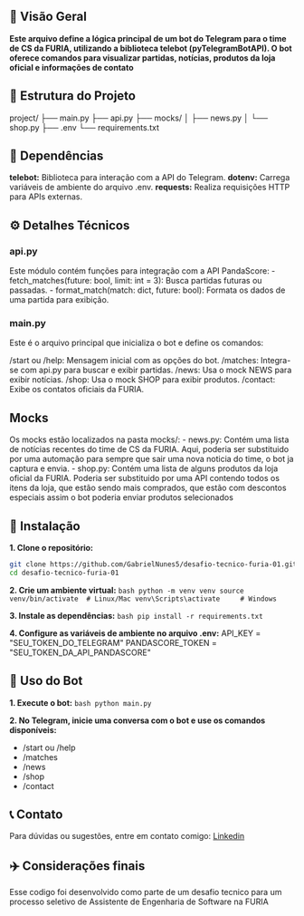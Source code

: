 ## 📌 Visão Geral

**Este arquivo define a lógica principal de um bot do Telegram para o time de CS da FURIA, utilizando a biblioteca telebot (pyTelegramBotAPI). O bot oferece comandos para visualizar partidas, notícias, produtos da loja oficial e informações de contato**

## 📁 Estrutura do Projeto

project/
├── main.py 
├── api.py
├── mocks/
│   ├── news.py
│   └── shop.py
├── .env
└── requirements.txt

## 🧩 Dependências

**telebot:** Biblioteca para interação com a API do Telegram.
**dotenv:** Carrega variáveis de ambiente do arquivo .env.
**requests:** Realiza requisições HTTP para APIs externas.

## ⚙️ Detalhes Técnicos

### api.py

Este módulo contém funções para integração com a API PandaScore:
    - fetch_matches(future: bool, limit: int = 3): Busca partidas futuras ou passadas.
    - format_match(match: dict, future: bool): Formata os dados de uma partida para exibição.

### main.py

Este é o arquivo principal que inicializa o bot e define os comandos:

/start ou /help: Mensagem inicial com as opções do bot.
/matches: Integra-se com api.py para buscar e exibir partidas.
/news: Usa o mock NEWS para exibir notícias.
/shop: Usa o mock SHOP para exibir produtos.
/contact: Exibe os contatos oficiais da FURIA.

## Mocks
Os mocks estão localizados na pasta mocks/:
    - news.py: Contém uma lista de notícias recentes do time de CS da FURIA. Aqui, poderia ser substituido por uma automação para sempre que sair uma nova noticia do time, o bot ja captura e envia. 
    - shop.py: Contém uma lista de alguns produtos da loja oficial da FURIA. Poderia ser substituido por uma API contendo todos os itens da loja, que estão sendo mais comprados, que estão com descontos especiais assim o bot poderia enviar produtos selecionados

## 🔧 Instalação

**1. Clone o repositório:**
   ```bash
   git clone https://github.com/GabrielNunes5/desafio-tecnico-furia-01.git
   cd desafio-tecnico-furia-01
   ```

**2. Crie um ambiente virtual:**
    ```bash
python -m venv venv
source venv/bin/activate  # Linux/Mac
venv\Scripts\activate     # Windows
    ```

**3. Instale as dependências:**
    ```bash
pip install -r requirements.txt
    ```

**4. Configure as variáveis de ambiente no arquivo .env:**
API_KEY = "SEU_TOKEN_DO_TELEGRAM"
PANDASCORE_TOKEN = "SEU_TOKEN_DA_API_PANDASCORE"

## ​📨  Uso do Bot

**1. Execute o bot:**
    ```bash
python main.py
    ```

**2. No Telegram, inicie uma conversa com o bot e use os comandos disponíveis:**
- /start ou /help
- /matches
- /news
- /shop
- /contact

## 📞 Contato
Para dúvidas ou sugestões, entre em contato comigo:
[Linkedin](https://www.linkedin.com/in/gabriel-nunes-085gn/)

## ✈️ Considerações finais
Esse codigo foi desenvolvido como parte de um desafio tecnico para um processo seletivo de Assistente de Engenharia de Software na FURIA
